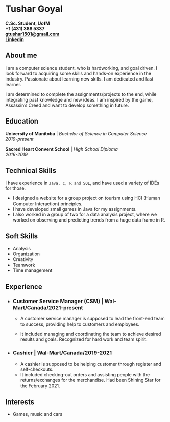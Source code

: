 # Tushar Goyal  

**C.Sc. Student, UofM**  
**+1 (431) 388 5337  
gtushar1501@gmail.com  
[Linkedin](linkedin.com/in/goyalt)**

## About me
I am a computer science student, who is hardworking, 
and goal driven. I look forward to acquiring some skills 
and hands-on experience in the industry. Passionate 
about learning new skills. I am dedicated and fast 
learner.

I am determined to complete the assignments/projects 
to the end, while integrating past knowledge 
and new ideas. I am inspired by the game, Assassin’s Creed 
and want to develop something in future.


## Education

**University of Manitoba** |
*Bachelor of Science in Computer Science  
2019-present*

**Sacred Heart Convent School** |
*High School Diploma  
2016-2019*

## Technical Skills
I have experience in `Java, C, R and SQL`, and have 
used a variety of IDEs for those.
* I designed a website for a group project on tourism 
using HCI (Human Computer Interaction) principles. 
* I have developed small games in Java for my 
assignments. 
* I also worked in a group of two for a data analysis 
project, where we worked on observing and 
predicting trends from a huge data frame in R.

## Soft Skills
* Analysis
* Organization
* Creativity
* Teamwork
* Time management

## Experience
* ### Customer Service Manager (CSM) | Wal-Mart/Canada/2021-present  
    * A customer service manager is supposed to lead the 
front-end team to success, providing help to customers 
and employees.

    * It included managing and coordinating the team to 
achieve desired results and goals. Recognized for hard 
work and team spirit.

* ### Cashier | Wal-Mart/Canada/2019-2021
    * A cashier is supposed to be helping customer through 
register and self-checkouts.
    * It included checking-out orders and assisting people 
with the returns/exchanges for the merchandise. Had 
been Shining Star for the February 2021.

## Interests  

* Games, music and cars
